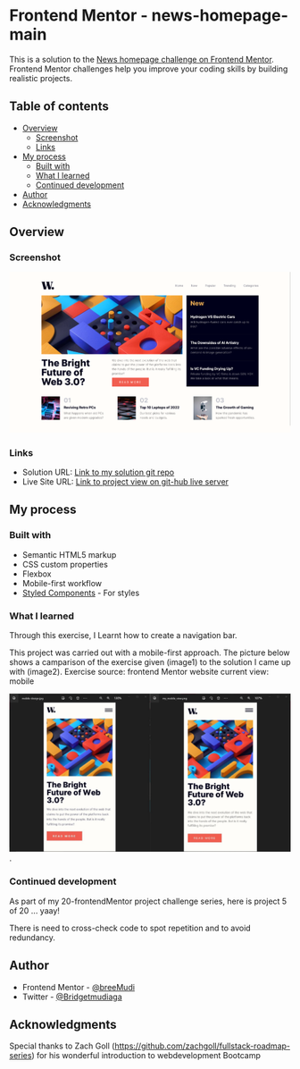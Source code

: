# Frontend Mentor - news-homepage-main

This is a solution to the [News homepage challenge on Frontend Mentor](https://www.frontendmentor.io/challenges/news-homepage-H6SWTa1MFl). Frontend Mentor challenges help you improve your coding skills by building realistic projects. 
## Table of contents

- [Overview](#overview)
  - [Screenshot](#screenshot)
  - [Links](#links)
- [My process](#my-process)
  - [Built with](#built-with)
  - [What I learned](#what-i-learned)
  - [Continued development](#continued-development)
- [Author](#author)
- [Acknowledgments](#acknowledgments)

## Overview

### Screenshot

![The desktop view of the news homepage](./my_desktop_view.png)
<!-- ![](./desktop_view.jpg)![desktop_view](https://user-images.githubusercontent.com/65234249/224862538-59bda0ed-f0b9-41c6-9706-4af1b6f8087b.png) -->

### Links

- Solution URL: [Link to my solution git repo](https://github.com/breeMudi/news-homepage-main-5_20/tree/main)
- Live Site URL: [Link to project view on git-hub live server](https://breemudi.github.io/news-homepage-main-5_20/)

## My process

### Built with

- Semantic HTML5 markup
- CSS custom properties
- Flexbox
- Mobile-first workflow
- [Styled Components](https://styled-components.com/) - For styles


### What I learned

Through this exercise, I Learnt how to create a navigation bar.

This project was carried out with a mobile-first approach. The picture below shows a camparison of the exercise given (image1) to the solution I came up with (image2). 
Exercise source: frontend Mentor website 
current view: mobile

![Comparison](./compare.jpg).


### Continued development

As part of my 20-frontendMentor project challenge series, here is project 5 of 20 ... yaay!

There is need to cross-check code to spot repetition and to avoid redundancy.


## Author

- Frontend Mentor - [@breeMudi](https://www.frontendmentor.io/profile/breeMudi)
- Twitter - [@Bridgetmudiaga](https://www.twitter.com/Bridgetmudiaga)

## Acknowledgments

Special thanks to Zach Goll (https://github.com/zachgoll/fullstack-roadmap-series) for his wonderful introduction to webdevelopment Bootcamp


